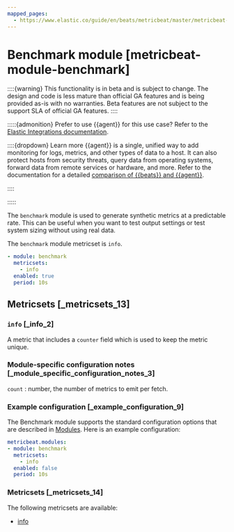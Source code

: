 ```yaml
---
mapped_pages:
  - https://www.elastic.co/guide/en/beats/metricbeat/master/metricbeat-module-benchmark.html
---
```


# Benchmark module [metricbeat-module-benchmark]

::::{warning}
This functionality is in beta and is subject to change. The design and code is less mature than official GA features and is being provided as-is with no warranties. Beta features are not subject to the support SLA of official GA features.
::::


:::::{admonition} Prefer to use {{agent}} for this use case?
Refer to the [Elastic Integrations documentation](integration-docs://docs/reference/index.md).

::::{dropdown} Learn more
{{agent}} is a single, unified way to add monitoring for logs, metrics, and other types of data to a host. It can also protect hosts from security threats, query data from operating systems, forward data from remote services or hardware, and more. Refer to the documentation for a detailed [comparison of {{beats}} and {{agent}}](docs-content://manage-data/ingest/tools.md).

::::


:::::


The `benchmark` module is used to generate synthetic metrics at a predictable rate.  This can be useful when you want to test output settings or test system sizing without using real data.

The `benchmark` module metricset is `info`.

```yaml
- module: benchmark
  metricsets:
    - info
  enabled: true
  period: 10s
```


## Metricsets [_metricsets_13]


### `info` [_info_2]

A metric that includes a `counter` field which is used to keep the metric unique.


### Module-specific configuration notes [_module_specific_configuration_notes_3]

`count`
:   number, the number of metrics to emit per fetch.


### Example configuration [_example_configuration_9]

The Benchmark module supports the standard configuration options that are described in [Modules](configuration-metricbeat.md). Here is an example configuration:

```yaml
metricbeat.modules:
- module: benchmark
  metricsets:
    - info
  enabled: false
  period: 10s
```


### Metricsets [_metricsets_14]

The following metricsets are available:

* [info](metricbeat-metricset-benchmark-info.md)


